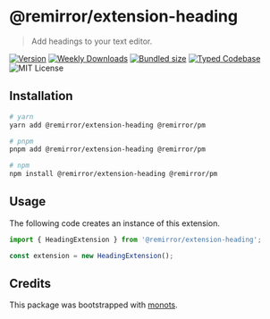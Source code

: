 # @remirror/extension-heading

> Add headings to your text editor.

[![Version][version]][npm] [![Weekly Downloads][downloads-badge]][npm]
[![Bundled size][size-badge]][size] [![Typed Codebase][typescript]](./src/index.ts)
![MIT License][license]

[version]: https://flat.badgen.net/npm/v/@remirror/extension-heading
[npm]: https://npmjs.com/package/@remirror/extension-heading
[license]: https://flat.badgen.net/badge/license/MIT/purple
[size]: https://bundlephobia.com/result?p=@remirror/extension-heading
[size-badge]: https://flat.badgen.net/bundlephobia/minzip/@remirror/extension-heading
[typescript]: https://flat.badgen.net/badge/icon/TypeScript?icon=typescript&label
[downloads-badge]: https://badgen.net/npm/dw/@remirror/extension-heading/red?icon=npm

## Installation

```bash
# yarn
yarn add @remirror/extension-heading @remirror/pm

# pnpm
pnpm add @remirror/extension-heading @remirror/pm

# npm
npm install @remirror/extension-heading @remirror/pm
```

## Usage

The following code creates an instance of this extension.

```ts
import { HeadingExtension } from '@remirror/extension-heading';

const extension = new HeadingExtension();
```

## Credits

This package was bootstrapped with [monots].

[monots]: https://github.com/monots/monots
